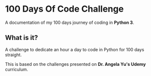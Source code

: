 # 100 Days Of Code Challenge

A documentation of my 100 days journey of coding in <b>Python 3</b>.

## What is it?

A challenge to dedicate an hour a day to code in Python for 100 days straight.

This is based on the challenges presented on <b>Dr. Angela Yu's Udemy</b> curriculum.
